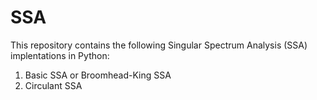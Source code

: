 # SSA
This repository contains the following Singular Spectrum Analysis (SSA) implentations in Python:  
1. Basic SSA or Broomhead-King SSA  
2. Circulant SSA  
